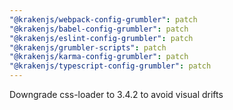 ```yaml
---
"@krakenjs/webpack-config-grumbler": patch
"@krakenjs/babel-config-grumbler": patch
"@krakenjs/eslint-config-grumbler": patch
"@krakenjs/grumbler-scripts": patch
"@krakenjs/karma-config-grumbler": patch
"@krakenjs/typescript-config-grumbler": patch
---
```


Downgrade css-loader to 3.4.2 to avoid visual drifts
